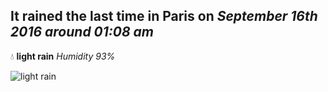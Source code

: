 ## It rained the last time in Paris on *September 16th 2016 around 01:08 am*
💧  **light rain** *Humidity 93%*

![light rain](http://openweathermap.org/img/w/10n.png)
